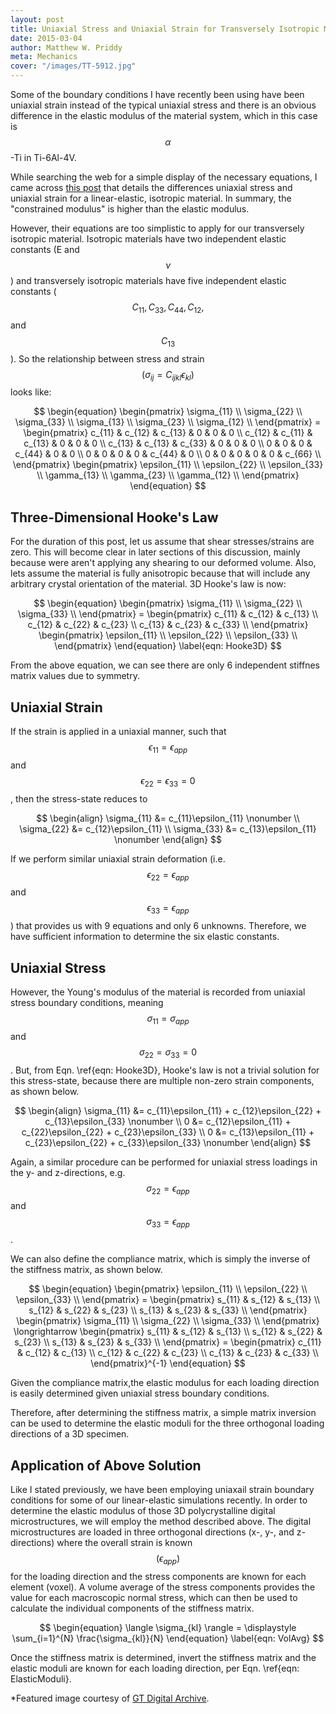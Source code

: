 ```yaml
---
layout: post
title: Uniaxial Stress and Uniaxial Strain for Transversely Isotropic Material
date: 2015-03-04
author: Matthew W. Priddy
meta: Mechanics 
cover: "/images/TT-5912.jpg"
---
```


Some of the boundary conditions I have recently been using have been uniaxial strain instead of the typical uniaxial stress and there is an obvious difference in the elastic modulus of the material system, which in this case is $$\alpha$$-Ti in Ti-6Al-4V.  

While searching the web for a simple display of the necessary equations, I came across [this post](http://csmbrannon.net/2012/08/02/distinction-between-uniaxial-stress-and-uniaxial-strain/) that details the differences uniaxial stress and uniaxial strain for a linear-elastic, isotropic material.  In summary, the "constrained modulus" is higher than the elastic modulus.  

However, their equations are too simplistic to apply for our transversely isotropic material.  Isotropic materials have two independent elastic constants (E and $$\nu$$) and transversely isotropic materials have five independent elastic constants ($$C_{11}, C_{33}, C_{44}, C_{12},$$ and $$C_{13}$$).  So the relationship between stress and strain $$\left(\sigma_{ij} = C_{ijkl} \epsilon_{kl}\right)$$ looks like:

$$
\begin{equation}
\begin{pmatrix}
\sigma_{11} \\ \sigma_{22} \\ \sigma_{33} \\ \sigma_{13} \\ \sigma_{23} \\ \sigma_{12} \\ 
\end{pmatrix} = 
\begin{pmatrix}
  c_{11} & c_{12} & c_{13} & 0 & 0 & 0 \\
  c_{12} & c_{11} & c_{13} & 0 & 0 & 0 \\
  c_{13} & c_{13} & c_{33} & 0 & 0 & 0 \\
  0 & 0 & 0 & c_{44} & 0 & 0 \\
  0 & 0 & 0 & 0 & c_{44} & 0 \\
  0 & 0 & 0 & 0 & 0 & c_{66} \\
\end{pmatrix}
\begin{pmatrix}
\epsilon_{11} \\ \epsilon_{22} \\ \epsilon_{33} \\ \gamma_{13} \\ \gamma_{23} \\ \gamma_{12} \\ 
\end{pmatrix}
\end{equation}
$$

## Three-Dimensional Hooke's Law

For the duration of this post, let us assume that shear stresses/strains are zero.  This will become clear in later sections of this discussion, mainly because were aren't applying any shearing to our deformed volume.  Also, lets assume the material is fully anisotropic because that will include any arbitrary crystal orientation of the material.  3D Hooke's law is now:

$$
\begin{equation}
\begin{pmatrix}
\sigma_{11} \\ \sigma_{22} \\ \sigma_{33} \\ 
\end{pmatrix} = 
\begin{pmatrix}
  c_{11} & c_{12} & c_{13} \\
  c_{12} & c_{22} & c_{23} \\
  c_{13} & c_{23} & c_{33} \\
\end{pmatrix}
\begin{pmatrix}
\epsilon_{11} \\ \epsilon_{22} \\ \epsilon_{33} \\ 
\end{pmatrix}
\end{equation}
\label{eqn: Hooke3D}
$$

From the above equation, we can see there are only 6 independent stiffnes matrix values due to symmetry.  

## Uniaxial Strain

If the strain is applied in a uniaxial manner, such that $$\epsilon_{11}=\epsilon_{app}$$ and  $$\epsilon_{22}=\epsilon_{33}=0$$, then the stress-state reduces to

$$
\begin{align}
  \sigma_{11} &= c_{11}\epsilon_{11} \nonumber \\
  \sigma_{22} &= c_{12}\epsilon_{11}  \\
  \sigma_{33} &= c_{13}\epsilon_{11} \nonumber
\end{align}
$$

If we perform similar uniaxial strain deformation (i.e. $$\epsilon_{22}=\epsilon_{app}$$ and $$\epsilon_{33}=\epsilon_{app}$$) that provides us with 9 equations and only 6 unknowns.  Therefore, we have sufficient information to determine the six elastic constants.  

## Uniaxial Stress

However, the Young's modulus of the material is recorded from uniaxial stress boundary conditions, meaning $$\sigma_{11}=\sigma_{app}$$ and $$\sigma_{22}=\sigma_{33}=0$$.  But, from Eqn. \ref{eqn: Hooke3D}, Hooke's law is not a trivial solution for this stress-state, because there are multiple non-zero strain components, as shown below.

$$
\begin{align}
  \sigma_{11} &= c_{11}\epsilon_{11} + c_{12}\epsilon_{22} + c_{13}\epsilon_{33} \nonumber \\
            0 &= c_{12}\epsilon_{11} + c_{22}\epsilon_{22} + c_{23}\epsilon_{33} \\
            0 &= c_{13}\epsilon_{11} + c_{23}\epsilon_{22} + c_{33}\epsilon_{33} \nonumber
\end{align}
$$

Again, a similar procedure can be performed for uniaxial stress loadings in the y- and z-directions, e.g. $$\sigma_{22}=\epsilon_{app}$$ and $$\sigma_{33}=\epsilon_{app}$$.  

We can also define the compliance matrix, which is simply the inverse of the stiffness matrix, as shown below.

$$
\begin{equation}
\begin{pmatrix}
\epsilon_{11} \\ \epsilon_{22} \\ \epsilon_{33} \\ 
\end{pmatrix} = 
\begin{pmatrix}
  s_{11} & s_{12} & s_{13} \\
  s_{12} & s_{22} & s_{23} \\
  s_{13} & s_{23} & s_{33} \\
\end{pmatrix}
\begin{pmatrix}
\sigma_{11} \\ \sigma_{22} \\ \sigma_{33} \\ 
\end{pmatrix}
\longrightarrow
\begin{pmatrix}
  s_{11} & s_{12} & s_{13} \\
  s_{12} & s_{22} & s_{23} \\
  s_{13} & s_{23} & s_{33} \\
\end{pmatrix} =
\begin{pmatrix}
  c_{11} & c_{12} & c_{13} \\
  c_{12} & c_{22} & c_{23} \\
  c_{13} & c_{23} & c_{33} \\
\end{pmatrix}^{-1}
\end{equation}
$$

Given the compliance matrix,the elastic modulus for each loading direction is easily determined given uniaxial stress boundary conditions.



Therefore, after determining the stiffness matrix, a simple matrix inversion can be used to determine the elastic moduli for the three orthogonal loading directions of a 3D specimen.

## Application of Above Solution

Like I stated previously, we have been employing uniaxail strain boundary conditions for some of our linear-elastic simulations recently.  In order to determine the elastic modulus of those 3D polycrystalline digital microstructures, we will employ the method described above.  The digital microstructures are loaded in three orthogonal directions (x-, y-, and z-directions) where the overall strain is known $$\left( \epsilon_{app} \right)$$ for the loading direction and the stress components are known for each element (voxel).  A volume average of the stress components provides the value for each macroscopic normal stress, which can then be used to calculate the individual components of the stiffness matrix.

$$
\begin{equation}
\langle \sigma_{kl} \rangle = \displaystyle \sum_{i=1}^{N} \frac{\sigma_{kl}}{N} 
\end{equation}
\label{eqn: VolAvg}
$$

Once the stiffness matrix is determined, invert the stiffness matrix and the elastic moduli are known for each loading direction, per Eqn. \ref{eqn: ElasticModuli}.

*Featured image courtesy of [GT Digital Archive](http://www.comm.gatech.edu/resources/photo-video).
